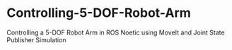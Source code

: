 # Controlling-5-DOF-Robot-Arm
Controlling a 5-DOF Robot Arm in ROS Noetic using MoveIt and Joint State Publisher Simulation
